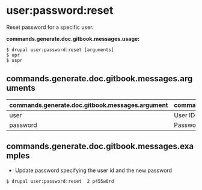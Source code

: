 # user:password:reset
Reset password for a specific user.

**commands.generate.doc.gitbook.messages.usage:**
```
$ drupal user:password:reset [arguments]
$ upr  
$ uspr  
```

## commands.generate.doc.gitbook.messages.arguments
commands.generate.doc.gitbook.messages.argument | commands.generate.doc.gitbook.messages.details
---------|-------------
user | User ID
password | Password in text format

## commands.generate.doc.gitbook.messages.examples
* Update password specifying the user id and the new password
```
$ drupal user:password:reset  2 p455w0rd

```
